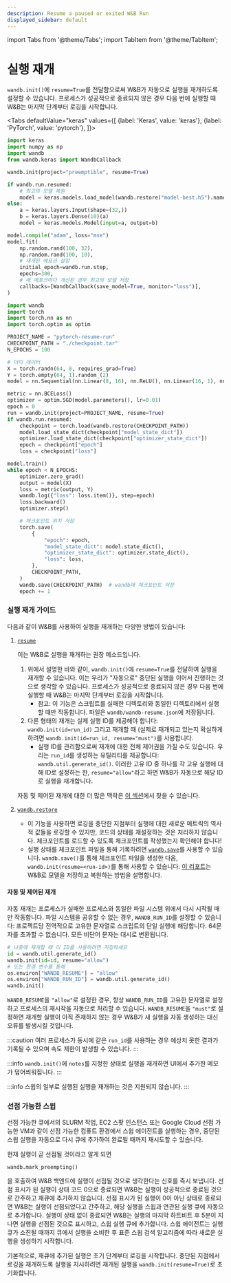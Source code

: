```yaml
---
description: Resume a paused or exited W&B Run
displayed_sidebar: default
---
```

import Tabs from '@theme/Tabs';
import TabItem from '@theme/TabItem';

# 실행 재개

<head>
  <title>W&B 실행 재개</title>
</head>

`wandb.init()`에 `resume=True`를 전달함으로써 W&B가 자동으로 실행을 재개하도록 설정할 수 있습니다. 프로세스가 성공적으로 종료되지 않은 경우 다음 번에 실행할 때 W&B는 마지막 단계부터 로깅을 시작합니다.

<Tabs
  defaultValue="keras"
  values={[
    {label: 'Keras', value: 'keras'},
    {label: 'PyTorch', value: 'pytorch'},
  ]}>
  <TabItem value="keras">

```python
import keras
import numpy as np
import wandb
from wandb.keras import WandbCallback

wandb.init(project="preemptible", resume=True)

if wandb.run.resumed:
    # 최고의 모델 복원
    model = keras.models.load_model(wandb.restore("model-best.h5").name)
else:
    a = keras.layers.Input(shape=(32,))
    b = keras.layers.Dense(10)(a)
    model = keras.models.Model(input=a, output=b)

model.compile("adam", loss="mse")
model.fit(
    np.random.rand(100, 32),
    np.random.rand(100, 10),
    # 재개된 에포크 설정
    initial_epoch=wandb.run.step,
    epochs=300,
    # 매 에포크마다 개선된 경우 최고의 모델 저장
    callbacks=[WandbCallback(save_model=True, monitor="loss")],
)
```

  </TabItem>
  <TabItem value="pytorch">


```python
import wandb
import torch
import torch.nn as nn
import torch.optim as optim

PROJECT_NAME = "pytorch-resume-run"
CHECKPOINT_PATH = "./checkpoint.tar"
N_EPOCHS = 100

# 더미 데이터
X = torch.randn(64, 8, requires_grad=True)
Y = torch.empty(64, 1).random_(2)
model = nn.Sequential(nn.Linear(8, 16), nn.ReLU(), nn.Linear(16, 1), nn.Sigmoid())

metric = nn.BCELoss()
optimizer = optim.SGD(model.parameters(), lr=0.01)
epoch = 0
run = wandb.init(project=PROJECT_NAME, resume=True)
if wandb.run.resumed:
    checkpoint = torch.load(wandb.restore(CHECKPOINT_PATH))
    model.load_state_dict(checkpoint["model_state_dict"])
    optimizer.load_state_dict(checkpoint["optimizer_state_dict"])
    epoch = checkpoint["epoch"]
    loss = checkpoint["loss"]

model.train()
while epoch < N_EPOCHS:
    optimizer.zero_grad()
    output = model(X)
    loss = metric(output, Y)
    wandb.log({"loss": loss.item()}, step=epoch)
    loss.backward()
    optimizer.step()

    # 체크포인트 위치 저장
    torch.save(
        {
            "epoch": epoch,
            "model_state_dict": model.state_dict(),
            "optimizer_state_dict": optimizer.state_dict(),
            "loss": loss,
        },
        CHECKPOINT_PATH,
    )
    wandb.save(CHECKPOINT_PATH)  # wandb에 체크포인트 저장
    epoch += 1
```


  </TabItem>
</Tabs>

### 실행 재개 가이드

다음과 같이 W&B를 사용하여 실행을 재개하는 다양한 방법이 있습니다:

1.  [`resume`](./resuming.md)

    이는 W&B로 실행을 재개하는 권장 메소드입니다.

    1. 위에서 설명한 바와 같이, `wandb.init()`에 `resume=True`를 전달하여 실행을 재개할 수 있습니다. 이는 우리가 "자동으로" 중단된 실행을 이어서 진행하는 것으로 생각할 수 있습니다. 프로세스가 성공적으로 종료되지 않은 경우 다음 번에 실행할 때 W&B는 마지막 단계부터 로깅을 시작합니다.
       * 참고: 이 기능은 스크립트를 실패한 디렉토리와 동일한 디렉토리에서 실행할 때만 작동합니다. 파일은 `wandb/wandb-resume.json`에 저장됩니다.
    2. 다른 형태의 재개는 실제 실행 ID를 제공해야 합니다: `wandb.init(id=run_id)` 그리고 재개할 때 (실제로 재개되고 있는지 확실하게 하려면 `wandb.init(id=run_id, resume="must")`를 사용합니다.
       * 실행 ID를 관리함으로써 재개에 대한 전체 제어권을 가질 수도 있습니다. 우리는 `run_id`를 생성하는 유틸리티를 제공합니다: `wandb.util.generate_id()`. 이러한 고유 ID 중 하나를 각 고유 실행에 대해 ID로 설정하는 한, `resume="allow"`라고 하면 W&B가 자동으로 해당 ID로 실행을 재개합니다.

    자동 및 제어된 재개에 대한 더 많은 맥락은 [이 섹션](resuming.md#resume-runs)에서 찾을 수 있습니다.
2. [`wandb.restore`](../track/save-restore.md#examples-of-wandb.restore)
   * 이 기능을 사용하면 로깅을 중단한 지점부터 실행에 대한 새로운 메트릭의 역사적 값들을 로깅할 수 있지만, 코드의 상태를 재설정하는 것은 처리하지 않습니다. 체크포인트를 로드할 수 있도록 체크포인트를 작성했는지 확인해야 합니다!
   * 실행 상태를 체크포인트 파일을 통해 기록하려면 [`wandb.save`](../track/save-restore.md#examples-of-wandbsave)를 사용할 수 있습니다. `wandb.save()`를 통해 체크포인트 파일을 생성한 다음, `wandb.init(resume=<run-id>)`를 통해 사용할 수 있습니다. [이 리포트](https://wandb.ai/lavanyashukla/save\_and\_restore/reports/Saving-and-Restoring-Models-with-W-B--Vmlldzo3MDQ3Mw)는 W&B로 모델을 저장하고 복원하는 방법을 설명합니다.

#### 자동 및 제어된 재개

자동 재개는 프로세스가 실패한 프로세스와 동일한 파일 시스템 위에서 다시 시작될 때만 작동합니다. 파일 시스템을 공유할 수 없는 경우, `WANDB_RUN_ID`를 설정할 수 있습니다: 프로젝트당 전역적으로 고유한 문자열로 스크립트의 단일 실행에 해당합니다. 64문자를 초과할 수 없습니다. 모든 비단어 문자는 대시로 변환됩니다.

```python
# 나중에 재개할 때 이 ID를 사용하려면 저장하세요
id = wandb.util.generate_id()
wandb.init(id=id, resume="allow")
# 또는 환경 변수를 통해
os.environ["WANDB_RESUME"] = "allow"
os.environ["WANDB_RUN_ID"] = wandb.util.generate_id()
wandb.init()
```

`WANDB_RESUME`을 `"allow"`로 설정한 경우, 항상 `WANDB_RUN_ID`를 고유한 문자열로 설정하고 프로세스의 재시작을 자동으로 처리할 수 있습니다. `WANDB_RESUME`을 `"must"`로 설정하면 재개할 실행이 아직 존재하지 않는 경우 W&B가 새 실행을 자동 생성하는 대신 오류를 발생시킬 것입니다.

:::caution
여러 프로세스가 동시에 같은 `run_id`를 사용하는 경우 예상치 못한 결과가 기록될 수 있으며 속도 제한이 발생할 수 있습니다.
:::

:::info
`wandb.init()`에 `notes`를 지정한 상태로 실행을 재개하면 UI에서 추가한 메모가 덮어씌워집니다.
:::

:::info
스윕의 일부로 실행된 실행을 재개하는 것은 지원되지 않습니다.
:::

### 선점 가능한 스윕

선점 가능한 큐에서의 SLURM 작업, EC2 스팟 인스턴스 또는 Google Cloud 선점 가능한 VM과 같이 선점 가능한 컴퓨트 환경에서 스윕 에이전트를 실행하는 경우, 중단된 스윕 실행을 자동으로 다시 큐에 추가하여 완료될 때까지 재시도할 수 있습니다.

현재 실행이 곧 선점될 것이라고 알게 되면

```
wandb.mark_preempting()
```

을 호출하여 W&B 백엔드에 실행이 선점될 것으로 생각한다는 신호를 즉시 보냅니다. 선점 표시가 된 실행이 상태 코드 0으로 종료되면 W&B는 실행이 성공적으로 종료된 것으로 간주하고 재큐에 추가하지 않습니다. 선점 표시가 된 실행이 0이 아닌 상태로 종료되면 W&B는 실행이 선점되었다고 간주하고, 해당 실행을 스윕과 연관된 실행 큐에 자동으로 추가합니다. 실행이 상태 없이 종료되면 W&B는 실행의 마지막 하트비트 후 5분이 지나면 실행을 선점된 것으로 표시하고, 스윕 실행 큐에 추가합니다. 스윕 에이전트는 실행 큐가 소진될 때까지 큐에서 실행을 소비한 후 표준 스윕 검색 알고리즘에 따라 새로운 실행을 생성하기 시작합니다.

기본적으로, 재큐에 추가된 실행은 초기 단계부터 로깅을 시작합니다. 중단된 지점에서 로깅을 재개하도록 실행을 지시하려면 재개된 실행을 `wandb.init(resume=True)`로 초기화합니다.